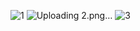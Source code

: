 ![1](https://user-images.githubusercontent.com/86683029/169265815-2a82d8a0-15e3-4d5f-a21c-aab8043027f0.png)
![Uploading 2.png…]()
![3](https://user-images.githubusercontent.com/86683029/169265840-c5a6a58f-454d-4f9e-a581-5e53fa9f10d3.png)
